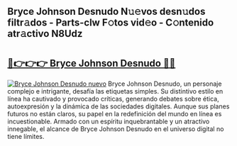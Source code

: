 ## Bryce Johnson Desnudo N𝚞𝚎vos desn𝚞dos filtr𝚊dos - Parts-clw F𝚘tos vid𝚎o - C𝚘ntenido atr𝚊ctivo N8Udz

# <h2><a href="http://mb04d0.tromn.icu/?c=Bryce+Johnson+Desnudo">🔗👉👉👉 Bryce Johnson Desnudo 🔗🔗</a></h2>

[![Bryce Johnson Desnudo nuevo](https://i.imgur.com/pEAQMta.gif)](http://mb04d0.tromn.icu/?c=Bryce+Johnson+Desnudo)
Bryce Johnson Desnudo, un personaje complejo e intrigante, desafía las etiquetas simples. Su distintivo estilo en línea ha cautivado y provocado críticas, generando debates sobre ética, autoexpresión y la dinámica de las sociedades digitales. Aunque sus planes futuros no están claros, su papel en la redefinición del mundo en línea es incuestionable. Armado con un espíritu inquebrantable y un atractivo innegable, el alcance de Bryce Johnson Desnudo en el universo digital no tiene límites.
